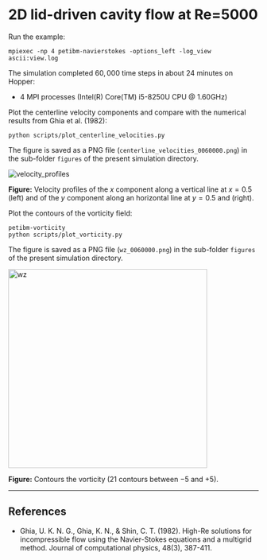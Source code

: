 # 2D lid-driven cavity flow at Re=5000

Run the example:

```shell
mpiexec -np 4 petibm-navierstokes -options_left -log_view ascii:view.log
```

The simulation completed $60,000$ time steps in about $24$ minutes on Hopper:

* 4 MPI processes (Intel(R) Core(TM) i5-8250U CPU @ 1.60GHz)

Plot the centerline velocity components and compare with the numerical results from Ghia et al. (1982):

```shell
python scripts/plot_centerline_velocities.py
```

The figure is saved as a PNG file (`centerline_velocities_0060000.png`) in the sub-folder `figures` of the present simulation directory.

<img src="figures/centerline_velocities_0060000.png" alt="velocity_profiles" widht="400">

**Figure:** Velocity profiles of the $x$ component along a vertical line at $x=0.5$ (left) and of the $y$ component along an horizontal line at $y=0.5$ and (right).

Plot the contours of the vorticity field:

```shell
petibm-vorticity
python scripts/plot_vorticity.py
```

The figure is saved as a PNG file (`wz_0060000.png`) in the sub-folder `figures` of the present simulation directory.

<img src="figures/wz_0060000.png" alt="wz" width="400"/>

**Figure:** Contours the vorticity ($21$ contours between $-5$ and $+5$).

---

## References

* Ghia, U. K. N. G., Ghia, K. N., & Shin, C. T. (1982). High-Re solutions for incompressible flow using the Navier-Stokes equations and a multigrid method. Journal of computational physics, 48(3), 387-411.
